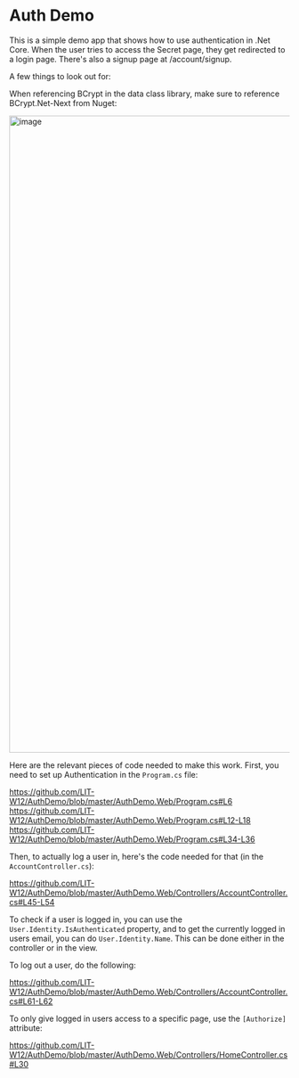 # Auth Demo

This is a simple demo app that shows how to use authentication in .Net Core. When the user tries to access the Secret page, they get redirected to a login page. There's also a signup page at /account/signup.

A few things to look out for:

When referencing BCrypt in the data class library, make sure to reference BCrypt.Net-Next from Nuget:

<img width="1144" alt="image" src="https://github.com/LITW11/AuthDemo/assets/159099703/9259f1a9-52d0-45fe-a9c0-b328d3c85c2e">

Here are the relevant pieces of code needed to make this work. First, you need to set up Authentication in the `Program.cs` file:

https://github.com/LIT-W12/AuthDemo/blob/master/AuthDemo.Web/Program.cs#L6
https://github.com/LIT-W12/AuthDemo/blob/master/AuthDemo.Web/Program.cs#L12-L18
https://github.com/LIT-W12/AuthDemo/blob/master/AuthDemo.Web/Program.cs#L34-L36

Then, to actually log a user in, here's the code needed for that (in the `AccountController.cs`):

https://github.com/LIT-W12/AuthDemo/blob/master/AuthDemo.Web/Controllers/AccountController.cs#L45-L54

To check if a user is logged in, you can use the `User.Identity.IsAuthenticated` property, and to get the currently logged in users email, you can do `User.Identity.Name`. This can be done either in the controller or in the view.

To log out a user, do the following:

https://github.com/LIT-W12/AuthDemo/blob/master/AuthDemo.Web/Controllers/AccountController.cs#L61-L62

To only give logged in users access to a specific page, use the `[Authorize]` attribute:

https://github.com/LIT-W12/AuthDemo/blob/master/AuthDemo.Web/Controllers/HomeController.cs#L30
